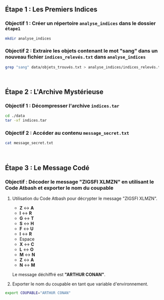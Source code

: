 ## Étape 1 : Les Premiers Indices

### Objectif 1 : Créer un répertoire `analyse_indices` dans le dossier `étape1`

```bash
mkdir analyse_indices
```

### Objectif 2 : Extraire les objets contenant le mot "sang" dans un nouveau fichier `indices_relevés.txt` dans `analyse_indices`

```bash
grep "sang" data/objets_trouvés.txt > analyse_indices/indices_relevés.txt
```

<br>

## Étape 2 : L'Archive Mystérieuse

### Objectif 1 : Décompresser l'archive `indices.tar`

```bash
cd ./data
tar -xf indices.tar
```

### Objectif 2 : Accéder au contenu `message_secret.txt`

```bash
cat message_secret.txt
```

<br>

## Étape 3 : Le Message Codé

### Objectif : Décoder le message "ZIGSFI XLMZN" en utilisant le Code Atbash et exporter le nom du coupable

1. Utilisation du Code Atbash pour décrypter le message "ZIGSFI XLMZN".

   - **Z** ↔ **A**
   - **I** ↔ **R**
   - **G** ↔ **T**
   - **S** ↔ **H**
   - **F** ↔ **U**
   - **I** ↔ **R**
   - Espace
   - **X** ↔ **C**
   - **L** ↔ **O**
   - **M** ↔ **N**
   - **Z** ↔ **A**
   - **N** ↔ **M**

   Le message déchiffré est **"ARTHUR CONAN"**.

2. Exporter le nom du coupable en tant que variable d'environnement.


```bash
export COUPABLE="ARTHUR CONAN"
```
